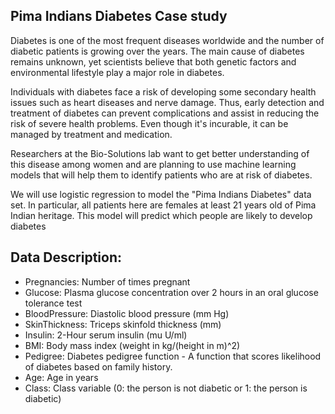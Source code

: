 Pima Indians Diabetes Case study
--------------------------------

Diabetes is one of the most frequent diseases worldwide and the number
of diabetic patients is growing over the years. The main cause of
diabetes remains unknown, yet scientists believe that both genetic
factors and environmental lifestyle play a major role in diabetes.

Individuals with diabetes face a risk of developing some secondary
health issues such as heart diseases and nerve damage. Thus, early
detection and treatment of diabetes can prevent complications and assist
in reducing the risk of severe health problems. Even though it's
incurable, it can be managed by treatment and medication.

Researchers at the Bio-Solutions lab want to get better understanding of
this disease among women and are planning to use machine learning models
that will help them to identify patients who are at risk of diabetes.

We will use logistic regression to model the "Pima Indians Diabetes"
data set. In particular, all patients here are females at least 21 years
old of Pima Indian heritage. This model will predict which people are
likely to develop diabetes

Data Description:
-----------------

-   Pregnancies: Number of times pregnant
-   Glucose: Plasma glucose concentration over 2 hours in an oral
    glucose tolerance test
-   BloodPressure: Diastolic blood pressure (mm Hg)
-   SkinThickness: Triceps skinfold thickness (mm)
-   Insulin: 2-Hour serum insulin (mu U/ml)
-   BMI: Body mass index (weight in kg/(height in m)\^2)
-   Pedigree: Diabetes pedigree function - A function that scores
    likelihood of diabetes based on family history.
-   Age: Age in years
-   Class: Class variable (0: the person is not diabetic or 1: the
    person is diabetic)
